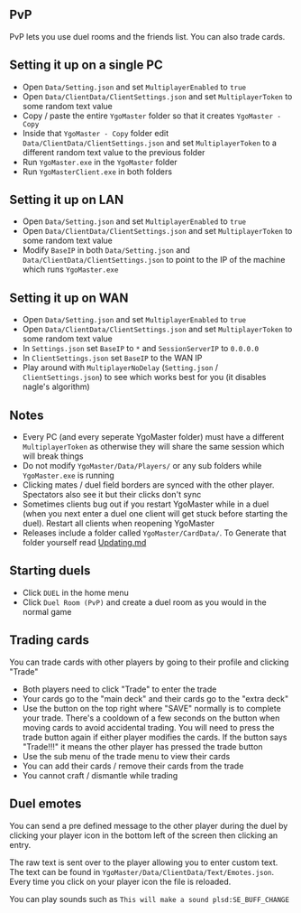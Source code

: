 ## PvP

PvP lets you use duel rooms and the friends list. You can also trade cards.

## Setting it up on a single PC

- Open `Data/Setting.json` and set `MultiplayerEnabled` to `true`
- Open `Data/ClientData/ClientSettings.json` and set `MultiplayerToken` to some random text value
- Copy / paste the entire `YgoMaster` folder so that it creates `YgoMaster - Copy`
- Inside that `YgoMaster - Copy` folder edit `Data/ClientData/ClientSettings.json` and set `MultiplayerToken` to a different random text value to the previous folder
- Run `YgoMaster.exe` in the `YgoMaster` folder
- Run `YgoMasterClient.exe` in both folders

## Setting it up on LAN

- Open `Data/Setting.json` and set `MultiplayerEnabled` to `true`
- Open `Data/ClientData/ClientSettings.json` and set `MultiplayerToken` to some random text value
- Modify `BaseIP` in both `Data/Setting.json` and `Data/ClientData/ClientSettings.json` to point to the IP of the machine which runs `YgoMaster.exe`

## Setting it up on WAN

- Open `Data/Setting.json` and set `MultiplayerEnabled` to `true`
- Open `Data/ClientData/ClientSettings.json` and set `MultiplayerToken` to some random text value
- In `Settings.json` set `BaseIP` to `*` and `SessionServerIP` to `0.0.0.0`
- In `ClientSettings.json` set `BaseIP` to the WAN IP
- Play around with `MultiplayerNoDelay` (`Setting.json` / `ClientSettings.json`) to see which works best for you (it disables nagle's algorithm)

## Notes

- Every PC (and every seperate YgoMaster folder) must have a different `MultiplayerToken` as otherwise they will share the same session which will break things
- Do not modify `YgoMaster/Data/Players/` or any sub folders while `YgoMaster.exe` is running
- Clicking mates / duel field borders are synced with the other player. Spectators also see it but their clicks don't sync
- Sometimes clients bug out if you restart YgoMaster while in a duel (when you next enter a duel one client will get stuck before starting the duel). Restart all clients when reopening YgoMaster
- Releases include a folder called `YgoMaster/CardData/`. To Generate that folder yourself read [Updating.md](Updating.md)

## Starting duels

- Click `DUEL` in the home menu
- Click `Duel Room (PvP)` and create a duel room as you would in the normal game

## Trading cards

You can trade cards with other players by going to their profile and clicking "Trade"

- Both players need to click "Trade" to enter the trade
- Your cards go to the "main deck" and their cards go to the "extra deck"
- Use the button on the top right where "SAVE" normally is to complete your trade. There's a cooldown of a few seconds on the button when moving cards to avoid accidental trading. You will need to press the trade button again if either player modifies the cards. If the button says "Trade!!!" it means the other player has pressed the trade button
- Use the sub menu of the trade menu to view their cards
- You can add their cards / remove their cards from the trade
- You cannot craft / dismantle while trading

## Duel emotes

You can send a pre defined message to the other player during the duel by clicking your player icon in the bottom left of the screen then clicking an entry.

The raw text is sent over to the player allowing you to enter custom text. The text can be found in `YgoMaster/Data/ClientData/Text/Emotes.json`. Every time you click on your player icon the file is reloaded.

You can play sounds such as `This will make a sound plsd:SE_BUFF_CHANGE`